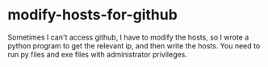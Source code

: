 # modify-hosts-for-github
Sometimes I can't access github, I have to modify the hosts, so I wrote a python program to get the relevant ip, and then write the hosts.
You need to run py files and exe files with administrator privileges.
